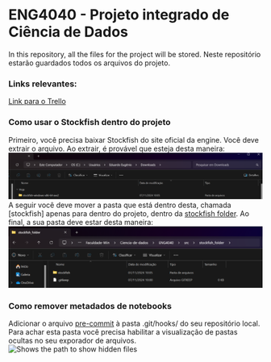 # ENG4040 - Projeto integrado de Ciência de Dados
In this repository, all the files for the project will be stored.
Neste repositório estarão guardados todos os arquivos do projeto.

### Links relevantes:
[Link para o Trello](https://trello.com/b/tfo8Ti9x/eng4040-manha-grupo-b-alfieri)

### Como usar o Stockfish dentro do projeto

Primeiro, você precisa baixar Stockfish do site oficial da engine. Você deve extrair o arquivo. Ao extrair, é provável que esteja desta maneira:
![alt text](assets/pasta_extraida_stockfish.png)
A seguir você deve mover a pasta que está dentro desta, chamada [stockfish] apenas para dentro do projeto, dentro da [stockfish folder](src/stockfish_folder/). Ao final, a sua pasta deve estar desta maneira: 
![alt text](assets/stockfish_no_lugar.png)

### Como remover metadados de notebooks

Adicionar o arquivo [pre-commit](pre-commit) à pasta .git/hooks/ do seu repositório local. Para achar esta pasta você precisa habilitar a visualização de pastas ocultas no seu exporador de arquivos.
![Shows the path to show hidden files](https://www.easeus.com/images/en/data-recovery/drw-pro/show-hidden-files.gif)